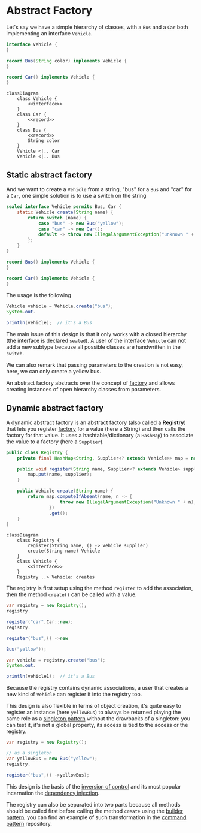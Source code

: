 # Abstract Factory

Let's say we have a simple hierarchy of classes, with a `Bus` and a `Car` both implementing an interface `Vehicle`.

```java
interface Vehicle {
}

record Bus(String color) implements Vehicle {
}

record Car() implements Vehicle {
}
```

```mermaid
classDiagram
    class Vehicle {
        <<interface>>
    }
    class Car {
        <<record>>
    }
    class Bus {
        <<record>>
        String color
    }
    Vehicle <|.. Car
    Vehicle <|.. Bus
```

## Static abstract factory

And we want to create a `Vehicle` from a string, "bus" for a `Bus` and "car" for a `Car`,
one simple solution is to use a switch on the string

```java
sealed interface Vehicle permits Bus, Car {
    static Vehicle create(String name) {
        return switch (name) {
            case "bus" -> new Bus("yellow");
            case "car" -> new Car();
            default -> throw new IllegalArgumentException("unknown " + name);
        };
    }
}

record Bus() implements Vehicle {
}

record Car() implements Vehicle {
}
```

The usage is the following

```java
Vehicle vehicle = Vehicle.create("bus");
System.out.

println(vehicle);  // it's a Bus
```

The main issue of this design is that it only works with a closed hierarchy (the interface is declared `sealed`).
A user of the interface `Vehicle` can not add a new subtype because all possible classes are handwritten
in the `switch`.

We can also remark that passing parameters to the creation is not easy, here, we can only create a yellow bus.

An abstract factory abstracts over the concept of [factory](../factory) and
allows creating instances of open hierarchy classes from parameters.

## Dynamic abstract factory

A dynamic abstract factory is an abstract factory (also called a **Registry**) that lets you register
[factory](../factory) for a value (here a String) and then calls the factory for that value.
It uses a hashtable/dictionary (a `HashMap`) to associate the value to a factory (here a `Supplier`).

```java
public class Registry {
    private final HashMap<String, Supplier<? extends Vehicle>> map = new HashMap<>();

    public void register(String name, Supplier<? extends Vehicle> supplier) {
        map.put(name, supplier);
    }

    public Vehicle create(String name) {
        return map.computeIfAbsent(name, n -> {
                    throw new IllegalArgumentException("Unknown " + n);
                })
                .get();
    }
}
```

```mermaid
classDiagram
    class Registry {
        register(String name, () -> Vehicle supplier)
        create(String name) Vehicle
    }
    class Vehicle {
        <<interface>>
    }
    Registry ..> Vehicle: creates
```

The registry is first setup using the method `register` to add the association, then the method `create()`
can be called with a value.

```java
var registry = new Registry();
registry.

register("car",Car::new);
registry.

register("bus",() ->new

Bus("yellow"));

var vehicle = registry.create("bus");
System.out.

println(vehicle1);  // it's a Bus
```

Because the registry contains dynamic associations, a user that creates a new kind of `Vehicle`
can register it into the registry too.

This design is also flexible in terms of object creation, it's quite easy to register an instance
(here `yellowBus`) to always be returned playing the same role as a
[singleton pattern](https://en.wikipedia.org/wiki/Singleton_pattern)
without the drawbacks of a singleton: you can test it, it's not a global property,
its access is tied to the access or the registry.

```java
var registry = new Registry();

// as a singleton
var yellowBus = new Bus("yellow");
registry.

register("bus",() ->yellowBus);
```

This design is the basis of the [inversion of control](https://en.wikipedia.org/wiki/Inversion_of_control)
and its most popular incarnation the [dependency injection](https://en.wikipedia.org/wiki/Dependency_injection).

The registry can also be separated into two parts because all methods should be called first before calling
the method `create` using the [builder pattern](../builder), you can find an example of such transformation
in the [command pattern](../command) repository.
